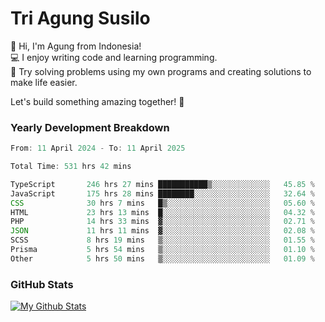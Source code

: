 # Tri Agung Susilo

👋 Hi, I'm Agung from Indonesia!<br>
💻 I enjoy writing code and learning programming.<br>
🧠 Try solving problems using my own programs and creating solutions to make life easier.

Let's build something amazing together! 🚀

### Yearly Development Breakdown

<!--START_SECTION:waka-->

```TypeScript JavaScript PHP
From: 11 April 2024 - To: 11 April 2025

Total Time: 531 hrs 42 mins

TypeScript       246 hrs 27 mins ███████████▒░░░░░░░░░░░░░   45.85 %
JavaScript       175 hrs 28 mins ████████░░░░░░░░░░░░░░░░░   32.64 %
CSS              30 hrs 7 mins   █▒░░░░░░░░░░░░░░░░░░░░░░░   05.60 %
HTML             23 hrs 13 mins  █░░░░░░░░░░░░░░░░░░░░░░░░   04.32 %
PHP              14 hrs 33 mins  ▓░░░░░░░░░░░░░░░░░░░░░░░░   02.71 %
JSON             11 hrs 11 mins  ▓░░░░░░░░░░░░░░░░░░░░░░░░   02.08 %
SCSS             8 hrs 19 mins   ▒░░░░░░░░░░░░░░░░░░░░░░░░   01.55 %
Prisma           5 hrs 54 mins   ▒░░░░░░░░░░░░░░░░░░░░░░░░   01.10 %
Other            5 hrs 50 mins   ▒░░░░░░░░░░░░░░░░░░░░░░░░   01.09 %
```

<!--END_SECTION:waka-->

### GitHub Stats

[![My Github Stats](https://github-readme-stats.vercel.app/api?username=triagung128&show_icons=true&hide=contribs,issues&count_private=true&theme=tokyonight)](https://github.com/triagung128)

<!-- [![Top Langs](https://github-readme-stats.vercel.app/api/top-langs/?username=triagung128&layout=compact)](https://github.com/triagung128) -->
